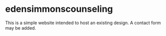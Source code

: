 # edensimmonscounseling

This is a simple website intended to host an existing design. A contact form may be added. 
